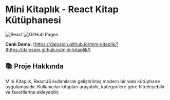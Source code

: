 # Mini Kitaplık - React Kitap Kütüphanesi

![React](https://img.shields.io/badge/React-18.2.0-blue)
![GitHub Pages](https://img.shields.io/badge/GitHub%20Pages-Deployed-brightgreen)

**Canlı Demo:** [https://dajospin.github.io/mini-kitaplik/](https://dajospin.github.io/mini-kitaplik/)

## 📚 Proje Hakkında

Mini Kitaplık, ReactJS kullanılarak geliştirilmiş modern bir web kütüphane uygulamasıdır. Kullanıcılar kitapları arayabilir, kategorilere göre filtreleyebilir ve favorilerine ekleyebilir.

